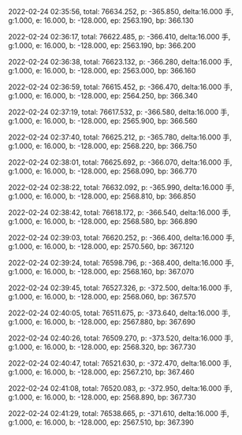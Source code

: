 2022-02-24 02:35:56, total: 76634.252, p: -365.850, delta:16.000 手, g:1.000, e: 16.000, b: -128.000, ep: 2563.190, bp: 366.130

2022-02-24 02:36:17, total: 76622.485, p: -366.410, delta:16.000 手, g:1.000, e: 16.000, b: -128.000, ep: 2563.190, bp: 366.200

2022-02-24 02:36:38, total: 76623.132, p: -366.280, delta:16.000 手, g:1.000, e: 16.000, b: -128.000, ep: 2563.000, bp: 366.160

2022-02-24 02:36:59, total: 76615.452, p: -366.470, delta:16.000 手, g:1.000, e: 16.000, b: -128.000, ep: 2564.250, bp: 366.340

2022-02-24 02:37:19, total: 76617.532, p: -366.580, delta:16.000 手, g:1.000, e: 16.000, b: -128.000, ep: 2565.900, bp: 366.560

2022-02-24 02:37:40, total: 76625.212, p: -365.780, delta:16.000 手, g:1.000, e: 16.000, b: -128.000, ep: 2568.220, bp: 366.750

2022-02-24 02:38:01, total: 76625.692, p: -366.070, delta:16.000 手, g:1.000, e: 16.000, b: -128.000, ep: 2568.090, bp: 366.770

2022-02-24 02:38:22, total: 76632.092, p: -365.990, delta:16.000 手, g:1.000, e: 16.000, b: -128.000, ep: 2568.810, bp: 366.850

2022-02-24 02:38:42, total: 76618.172, p: -366.540, delta:16.000 手, g:1.000, e: 16.000, b: -128.000, ep: 2568.580, bp: 366.890

2022-02-24 02:39:03, total: 76620.252, p: -366.400, delta:16.000 手, g:1.000, e: 16.000, b: -128.000, ep: 2570.560, bp: 367.120

2022-02-24 02:39:24, total: 76598.796, p: -368.400, delta:16.000 手, g:1.000, e: 16.000, b: -128.000, ep: 2568.160, bp: 367.070

2022-02-24 02:39:45, total: 76527.326, p: -372.500, delta:16.000 手, g:1.000, e: 16.000, b: -128.000, ep: 2568.060, bp: 367.570

2022-02-24 02:40:05, total: 76511.675, p: -373.640, delta:16.000 手, g:1.000, e: 16.000, b: -128.000, ep: 2567.880, bp: 367.690

2022-02-24 02:40:26, total: 76509.270, p: -373.520, delta:16.000 手, g:1.000, e: 16.000, b: -128.000, ep: 2568.320, bp: 367.730

2022-02-24 02:40:47, total: 76521.630, p: -372.470, delta:16.000 手, g:1.000, e: 16.000, b: -128.000, ep: 2567.210, bp: 367.460

2022-02-24 02:41:08, total: 76520.083, p: -372.950, delta:16.000 手, g:1.000, e: 16.000, b: -128.000, ep: 2568.890, bp: 367.730

2022-02-24 02:41:29, total: 76538.665, p: -371.610, delta:16.000 手, g:1.000, e: 16.000, b: -128.000, ep: 2567.510, bp: 367.390